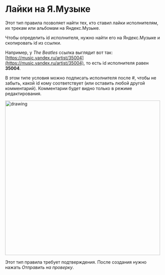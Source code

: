 Лайки на Я.Музыке
=====================

Этот тип правила позволяет найти тех, кто ставил лайки исполнителям, их трекам или альбомам на Яндекс.Музыке.

Чтобы определить id исполнителя, нужно найти его на Яндекс.Музыке и скопировать id из ссылки. 

Например, у *The Beatles* ссылка выглядит вот так: [https://music.yandex.ru/artist/35004](https://music.yandex.ru/artist/35004), то есть id исполнителя равен **35004**.

В этом типе условия можно подписать исполнителя после #, чтобы не забыть, какой id кому соответствует (или оставить любой другой комментарий). Комментарии будет видно только в режиме редактирования.

<img src="https://jing.yandex-team.ru/files/terekhinam/ezgif.com-video-to-gif%20%2813%29.gif" alt="drawing" style="width:500px;"/>

Этот тип правила требует подтверждения. После создания нужно нажать *Отправить на проверку*. 
